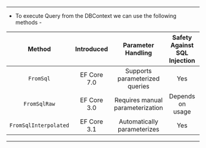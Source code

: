 
---
- To execute Query from the DBContext we can use the following methods - 

|        Method         | Introduced  |        Parameter Handling        | Safety Against SQL Injection |                                        Usage Example                                         |
| :-------------------: | :---------: | :------------------------------: | :--------------------------: | :------------------------------------------------------------------------------------------: |
|       `FromSql`       | EF Core 7.0 |  Supports parameterized queries  |             Yes              | `context.Customers.FromSql("EXEC GetCustomers @param1", new SqlParameter("@param1", value))` |
|     `FromSqlRaw`      | EF Core 3.0 | Requires manual parameterization |       Depends on usage       |       `context.Customers.FromSqlRaw("SELECT * FROM Customers WHERE Name = {0}", name)`       |
| `FromSqlInterpolated` | EF Core 3.1 |   Automatically parameterizes    |             Yes              |   `context.Customers.FromSqlInterpolated($"SELECT * FROM Customers WHERE Name = {name}")`    |

---